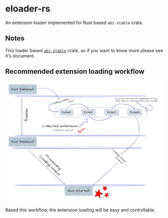 # eloader-rs

An extension loader implemented for Rust based `abi-stable` crate.

## Notes

This loader based [`abi-stable`](https://crates.io/crates/abi_stable) crate, so if you want to know more please see it's document.

## Recommended extension loading workflow

![explain](./assets/explain.svg)

Based this workflow, the extension loading will be easy and controllable.
